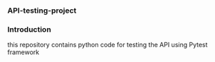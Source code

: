 ### API-testing-project
### Introduction
this repository contains python code for testing the API using Pytest framework
